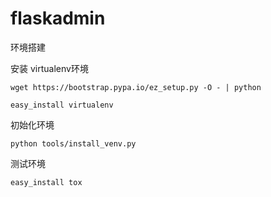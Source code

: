 flaskadmin
==========
环境搭建

安装 virtualenv环境

    wget https://bootstrap.pypa.io/ez_setup.py -O - | python

    easy_install virtualenv

初始化环境

    python tools/install_venv.py
测试环境

    easy_install tox

